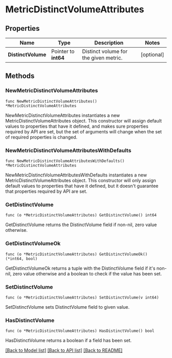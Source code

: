 # MetricDistinctVolumeAttributes

## Properties

| Name               | Type                 | Description                           | Notes      |
| ------------------ | -------------------- | ------------------------------------- | ---------- |
| **DistinctVolume** | Pointer to **int64** | Distinct volume for the given metric. | [optional] |

## Methods

### NewMetricDistinctVolumeAttributes

`func NewMetricDistinctVolumeAttributes() *MetricDistinctVolumeAttributes`

NewMetricDistinctVolumeAttributes instantiates a new MetricDistinctVolumeAttributes object.
This constructor will assign default values to properties that have it defined,
and makes sure properties required by API are set, but the set of arguments
will change when the set of required properties is changed.

### NewMetricDistinctVolumeAttributesWithDefaults

`func NewMetricDistinctVolumeAttributesWithDefaults() *MetricDistinctVolumeAttributes`

NewMetricDistinctVolumeAttributesWithDefaults instantiates a new MetricDistinctVolumeAttributes object.
This constructor will only assign default values to properties that have it defined,
but it doesn't guarantee that properties required by API are set.

### GetDistinctVolume

`func (o *MetricDistinctVolumeAttributes) GetDistinctVolume() int64`

GetDistinctVolume returns the DistinctVolume field if non-nil, zero value otherwise.

### GetDistinctVolumeOk

`func (o *MetricDistinctVolumeAttributes) GetDistinctVolumeOk() (*int64, bool)`

GetDistinctVolumeOk returns a tuple with the DistinctVolume field if it's non-nil, zero value otherwise
and a boolean to check if the value has been set.

### SetDistinctVolume

`func (o *MetricDistinctVolumeAttributes) SetDistinctVolume(v int64)`

SetDistinctVolume sets DistinctVolume field to given value.

### HasDistinctVolume

`func (o *MetricDistinctVolumeAttributes) HasDistinctVolume() bool`

HasDistinctVolume returns a boolean if a field has been set.

[[Back to Model list]](../README.md#documentation-for-models) [[Back to API list]](../README.md#documentation-for-api-endpoints) [[Back to README]](../README.md)
